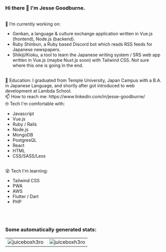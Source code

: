 ### Hi there 👋 I'm Jesse Goodburne.
<br>
🔭 I’m currently working on:
<ul>
  <li>Genkan, a language & culture exchange application written in Vue.js (frontend), Node.js (backend).</li>
  <li>Ruby Shinbun, a Ruby based Discord bot which reads RSS feeds for Japanese newspapers.</li>
  <li>Shikiji/Kioku, a tool to learn the Japanese writing system / SRS web app written in Vue.js (maybe Nuxt.js soon) with Tailwind CSS. Not sure where this one is going in the end.</li>
</ul>
<br>
📖 Education: I graduated from Temple University, Japan Campus with a B.A. in Japanese Language, and shortly after got introduced to web development at Lambda School.
<br>
📫 How to reach me: https://www.linkedin.com/in/jesse-goodburne/
<br>
🤓 Tech I'm comfortable with:
<ul>
  <li>Javascript</li>
  <li>Vue.js</li>
  <li>Ruby / Rails</li>
  <li>Node.js</li>
  <li>MongoDB</li>
  <li>PostgresQL</li>
  <li>React</li>
  <li>HTML</li>
  <li>CSS/SASS/Less</li>
</ul>
<br>
😵 Tech I'm learning:
<ul>
  <li>Tailwind CSS</li>
  <li>PWA</li>
  <li>AWS</li>
  <li>Flutter / Dart</li>
  <li>PHP</li>
</ul>
<br><br>
<h3 align="left">Some automatically generated stats:</h3>
<table>
  <tr>
    <td>
      <img align="left" src="https://github-readme-stats.vercel.app/api/top-langs?username=juiceboxh3ro&show_icons=true&locale=en&layout=compact&text_color=ffffff&hide_border=true&bg_color=0E141B&title_color=4A67F7" alt="juiceboxh3ro" />
    </td>
    <td>
      <img align="center" src="https://github-readme-stats.vercel.app/api?username=juiceboxh3ro&show_icons=true&text_color=ffffff&hide_border=true&bg_color=0E141B&title_color=4A67F7&locale=en" alt="juiceboxh3ro" />
    </td>
  </tr>
</table>
